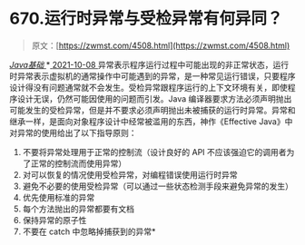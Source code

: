 <!--yml
category: 未分类
date: 0001-01-01 00:00:00
-->

# 670.运行时异常与受检异常有何异同？

> 原文：[https://zwmst.com/4508.html](https://zwmst.com/4508.html)

   [ *Java基础* ](https://zwmst.com/java%e5%9f%ba%e7%a1%80)*[ <time datetime="2021-10-08T23:11:18+08:00"> 2021-10-08 </time> ](https://zwmst.com/4508.html)  异常表示程序运行过程中可能出现的非正常状态，运行时异常表示虚拟机的通常操作中可能遇到的异常，是一种常见运行错误，只要程序设计得没有问题通常就不会发生。受检异常跟程序运行的上下文环境有关，即使程序设计无误，仍然可能因使用的问题而引发。Java 编译器要求方法必须声明抛出可能发生的受检异常，但是并不要求必须声明抛出未被捕获的运行时异常。异常和继承一样，是面向对象程序设计中经常被滥用的东西，神作《Effective Java》中对异常的使用给出了以下指导原则：

1.  不要将异常处理用于正常的控制流（设计良好的 API 不应该强迫它的调用者为了正常的控制流而使用异常）
2.  对可以恢复的情况使用受检异常，对编程错误使用运行时异常
3.  避免不必要的使用受检异常（可以通过一些状态检测手段来避免异常的发生）
4.  优先使用标准的异常
5.  每个方法抛出的异常都要有文档
6.  保持异常的原子性
7.  不要在 catch 中忽略掉捕获到的异常*